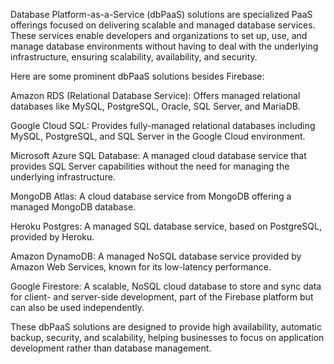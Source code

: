 Database Platform-as-a-Service (dbPaaS) solutions are specialized PaaS offerings focused on delivering scalable and managed database services. These services enable developers and organizations to set up, use, and manage database environments without having to deal with the underlying infrastructure, ensuring scalability, availability, and security.

Here are some prominent dbPaaS solutions besides Firebase:

Amazon RDS (Relational Database Service): Offers managed relational databases like MySQL, PostgreSQL, Oracle, SQL Server, and MariaDB.

Google Cloud SQL: Provides fully-managed relational databases including MySQL, PostgreSQL, and SQL Server in the Google Cloud environment.

Microsoft Azure SQL Database: A managed cloud database service that provides SQL Server capabilities without the need for managing the underlying infrastructure.

MongoDB Atlas: A cloud database service from MongoDB offering a managed MongoDB database.

Heroku Postgres: A managed SQL database service, based on PostgreSQL, provided by Heroku.

Amazon DynamoDB: A managed NoSQL database service provided by Amazon Web Services, known for its low-latency performance.

Google Firestore: A scalable, NoSQL cloud database to store and sync data for client- and server-side development, part of the Firebase platform but can also be used independently.

These dbPaaS solutions are designed to provide high availability, automatic backup, security, and scalability, helping businesses to focus on application development rather than database management.